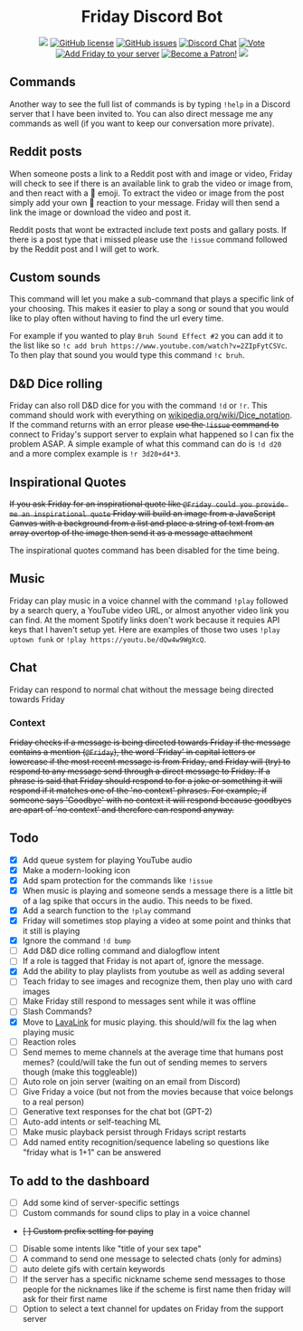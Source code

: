 <div align="center">
<h1>Friday Discord Bot</h1>
<a href="https://www.codacy.com/gh/Brettanda/friday-discord-python/dashboard?utm_source=github.com&amp;utm_medium=referral&amp;utm_content=Brettanda/friday-discord-python&amp;utm_campaign=Badge_Grade"><img src="https://app.codacy.com/project/badge/Grade/0ad7826bb256410d885a47fca99ce624"/></a>
<a href="https://github.com/Brettanda/friday-discord-python/blob/master/LICENSE.md"><img src="https://img.shields.io/github/license/Brettanda/friday-discord-python" alt="GitHub license"/></a>
<a href="https://github.com/Brettanda/friday-discord-python/issues"><img src="https://img.shields.io/github/issues/Brettanda/friday-discord-python" alt="GitHub issues"/></a>
<a href="https://discord.gg/NTRuFjU"><img src="https://discord.com/api/guilds/707441352367013899/embed.png" alt="Discord Chat"/></a>
<a href="https://top.gg/bot/476303446547365891/vote"><img src="https://img.shields.io/badge/Vote-Friday-blue" alt="Vote"/></a>
<a href="https://discord.com/api/oauth2/authorize?client_id=476303446547365891&permissions=2469521478&scope=bot%20applications.commands"><img src="https://img.shields.io/badge/Add%20Friday-to%20your%20server-orange" alt="Add Friday to your server"/></a>
<a href="https://www.patreon.com/fridaybot"><img src="https://img.shields.io/badge/-Become%20a%20Patron!-rgb(232%2C%2091%2C%2070)" alt="Become a Patron!"/></a>
<a href="https://github.com/Brettanda/friday-discord-python/actions/workflows/push.yml"><img src="https://github.com/Brettanda/friday-discord-python/actions/workflows/push.yml/badge.svg"></a>
</div>


## Commands

Another way to see the full list of commands is by typing `!help` in a Discord server that I have been invited to. You can also direct message me any commands as well (if you want to keep our conversation more private).

## Reddit posts

When someone posts a link to a Reddit post with and image or video, Friday will check to see if there is an available link to grab the video or image from, and then react with a 🔗 emoji. To extract the video or image from the post simply add your own 🔗 reaction to your message. Friday will then send a link the image or download the video and post it.

Reddit posts that wont be extracted include text posts and gallary posts. If there is a post type that i missed please use the `!issue` command followed by the Reddit post and I will get to work.

## Custom sounds

This command will let you make a sub-command that plays a specific link of your choosing. This makes it easier to play a song or sound that you would like to play often without having to find the url every time.

For example if you wanted to play `Bruh Sound Effect #2` you can add it to the list like so `!c add bruh https://www.youtube.com/watch?v=2ZIpFytCSVc`. To then play that sound you would type this command `!c bruh`.

## D&D Dice rolling

Friday can also roll D&D dice for you with the command `!d` or `!r`. This command should work with everything on [wikipedia.org/wiki/Dice_notation](https://en.wikipedia.org/wiki/Dice_notation). If the command returns with an error please ~~use the `!issue` command to~~ connect to Friday's support server to explain what happened so I can fix the problem ASAP. A simple example of what this command can do is `!d d20` and a more complex example is `!r 3d20+d4*3`.

## Inspirational Quotes

~~If you ask Friday for an inspirational quote like `@Friday could you provide me an inspirational quote` Friday will build an image from a JavaScript Canvas with a background from a list and place a string of text from an array overtop of the image then send it as a message attachment~~

The inspirational quotes command has been disabled for the time being.

## Music

Friday can play music in a voice channel with the command `!play` followed by a search query, a YouTube video URL, or almost anyother video link you can find. At the moment Spotify links doen't work because it requies API keys that I haven't setup yet. Here are examples of those two uses `!play uptown funk` or `!play https://youtu.be/dQw4w9WgXcQ`.

## Chat

Friday can respond to normal chat without the message being directed towards Friday

### Context

~~Friday checks if a message is being directed towards Friday if the message contains a mention (`@Friday`), the word 'Friday' in capital letters or lowercase if the most recent message is from Friday, and Friday will (try) to respond to any message send through a direct message to Friday. If a phrase is said that Friday should respond to for a joke or something it will respond if it matches one of the 'no context' phrases. For example, if someone says 'Goodbye' with no context it will respond because goodbyes are apart of 'no context' and therefore can respond anyway.~~

## Todo

- [x] Add queue system for playing YouTube audio
- [x] Make a modern-looking icon
- [x] Add spam protection for the commands like `!issue`
- [x] When music is playing and someone sends a message there is a little bit of a lag spike that occurs in the audio. This needs to be fixed.
- [x] Add a search function to the `!play` command
- [x] Friday will sometimes stop playing a video at some point and thinks that it still is playing
- [x] Ignore the command `!d bump`
- [ ] Add D&D dice rolling command and dialogflow intent
- [ ] If a role is tagged that Friday is not apart of, ignore the message.
- [x] Add the ability to play playlists from youtube as well as adding several
- [ ] Teach friday to see images and recognize them, then play uno with card images
- [ ] Make Friday still respond to messages sent while it was offline
- [ ] Slash Commands?
- [x] Move to [LavaLink](https://github.com/Devoxin/Lavalink.py) for music playing. this should/will fix the lag when playing music
- [ ] Reaction roles
- [ ] Send memes to meme channels at the average time that humans post memes? (could/will take the fun out of sending memes to servers though (make this toggleable))
- [ ] Auto role on join server (waiting on an email from Discord)
- [ ] Give Friday a voice (but not from the movies because that voice belongs to a real person)
- [ ] Generative text responses for the chat bot (GPT-2)
- [ ] Auto-add intents or self-teaching ML
- [ ] Make music playback persist through Fridays script restarts
- [ ] Add named entity recognition/sequence labeling so questions like "friday what is 1+1" can be answered

## To add to the dashboard

- [ ] Add some kind of server-specific settings
- [ ] Custom commands for sound clips to play in a voice channel
- ~~[ ] Custom prefix setting for paying~~
- [ ] Disable some intents like "title of your sex tape"
- [ ] A command to send one message to selected chats (only for admins)
- [ ] auto delete gifs with certain keywords
- [ ] If the server has a specific nickname scheme send messages to those people for the nicknames like if the scheme is first name then friday will ask for their first name
- [ ] Option to select a text channel for updates on Friday from the support server
